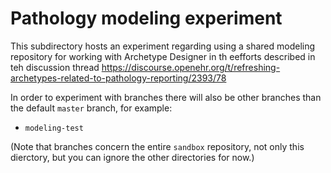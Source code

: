 # Pathology modeling experiment

This subdirectory hosts an experiment regarding using a shared modeling repository for working with Archetype Designer in th eefforts described in teh discussion thread https://discourse.openehr.org/t/refreshing-archetypes-related-to-pathology-reporting/2393/78

In order to experiment with branches there will also be other branches than the default `master` branch, for example:
- `modeling-test`

(Note that branches concern the entire `sandbox` repository, not only this dierctory, but you can ignore the other directories for now.) 
